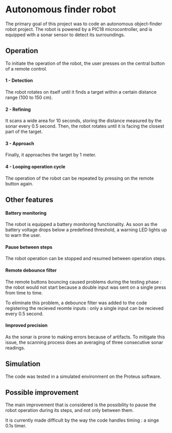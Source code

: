 
# Autonomous finder robot

The primary goal of this project was to code an autonomous object-finder robot project. The robot is powered by a PIC18 microcontroller, and is equipped with a sonar sensor to detect its surroundings.



## Operation

To initiate the operation of the robot, the user presses on the central button of a remote control.

#### 1 - Detection
The robot rotates on itself until it finds a target within a certain distance range (100 to 150 cm). 

#### 2 - Refining
It scans a wide area for 10 seconds, storing the distance measured by the sonar every 0.5 second. 
Then, the robot rotates until it is facing the closest part of the target. 

#### 3 - Approach
Finally, it approaches the target by 1 meter.

#### 4 - Looping operation cycle
The operation of the robot can be repeated by pressing on the remote button again.



## Other features

#### Battery monitoring
The robot is equipped a battery monitoring functionality. As soon as the battery voltage drops below a predefined threshold, a warning LED lights up to warn the user.

#### Pause between steps
The robot operation can be stopped and resumed between operation steps.

#### Remote debounce filter 
The remote buttons bouncing caused problems during the testing phase : the robot would not start because a double input was sent on a single press from time to time.

To eliminate this problem, a debounce filter was added to the code registering the recieved reomte inputs : only a single input can be recieved every 0.5 second.

#### Improved precision
As the sonar is prone to making errors because of artifacts. To mitigate this issue, the scanning process does an averaging of three consecutive sonar readings.


## Simulation

The code was tested in a simulated environment on the Proteus software. 


## Possible improvement 
The main improvement that is considered is the possibility to pause the robot operation during its steps, and not only between them. 

It is currently made difficult by the way the code handles timing : a singe 0.1s timer.
